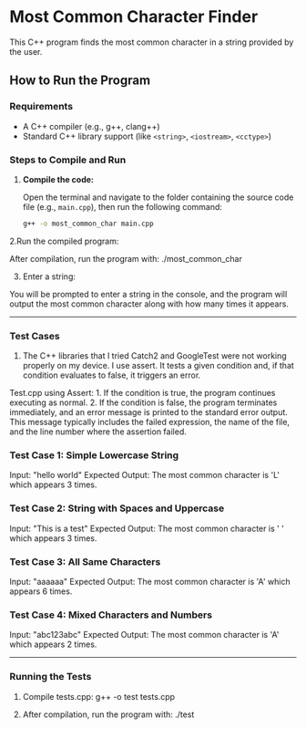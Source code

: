 # Most Common Character Finder

This C++ program finds the most common character in a string provided by the user.

## How to Run the Program

### Requirements
- A C++ compiler (e.g., g++, clang++)
- Standard C++ library support (like `<string>`, `<iostream>`, `<cctype>`)

### Steps to Compile and Run

1. **Compile the code:**

   Open the terminal and navigate to the folder containing the source code file (e.g., `main.cpp`), then run the following command:
 
   ```bash
   g++ -o most_common_char main.cpp
   
2.Run the compiled program:

After compilation, run the program with:
./most_common_char

3. Enter a string:

You will be prompted to enter a string in the console, and the program will output the most common character along with how many times it appears.

----------------------------------------------------------------------------------------------

### Test Cases
1. The C++ libraries that I tried Catch2 and GoogleTest were not working properly on my device. I use assert. It tests a given condition and, if that condition evaluates to false, it triggers an error.

Test.cpp using Assert: 
         1. If the condition is true, the program continues executing as normal.
         2. If the condition is false, the program terminates immediately, and an error message is printed to the standard error output. This message typically includes the failed expression, the name of the file, and the line number where the assertion failed.

### Test Case 1: Simple Lowercase String

Input: "hello world"
Expected Output: The most common character is 'L' which appears 3 times.

### Test Case 2: String with Spaces and Uppercase

Input: "This is a test"
Expected Output: The most common character is ' ' which appears 3 times.

### Test Case 3: All Same Characters

Input: "aaaaaa"
Expected Output: The most common character is 'A' which appears 6 times.

### Test Case 4: Mixed Characters and Numbers

Input: "abc123abc"
Expected Output: The most common character is 'A' which appears 2 times.

-------------------------------------------------------------------------------------------------------------------------------

### Running the Tests
1. Compile tests.cpp:  g++ -o test tests.cpp

2. After compilation, run the program with:
./test
